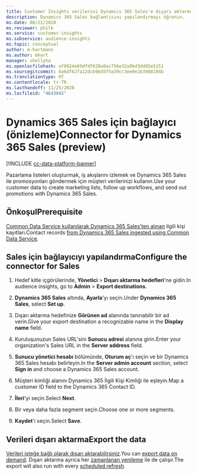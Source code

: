 ```yaml
---
title: Customer Insights verilerini Dynamics 365 Sales'e dışarı aktarma
description: Dynamics 365 Sales bağlantısını yapılandırmayı öğrenin.
ms.date: 08/21/2020
ms.reviewer: philk
ms.service: customer-insights
ms.subservice: audience-insights
ms.topic: conceptual
author: m-hartmann
ms.author: mhart
manager: shellyha
ms.openlocfilehash: af0824e69dfdf620a0ac756e32a9bd3dd85e5151
ms.sourcegitcommit: 6a6df62fa12dcb9bd5f5a39cc3ee0e2b3988184b
ms.translationtype: HT
ms.contentlocale: tr-TR
ms.lasthandoff: 11/25/2020
ms.locfileid: "4643842"
---
```

# <a name="connector-for-dynamics-365-sales-preview"></a><span data-ttu-id="0bed4-103">Dynamics 365 Sales için bağlayıcı (önizleme)</span><span class="sxs-lookup"><span data-stu-id="0bed4-103">Connector for Dynamics 365 Sales (preview)</span></span>

[!INCLUDE [cc-data-platform-banner](../includes/cc-data-platform-banner.md)]

<span data-ttu-id="0bed4-104">Pazarlama listeleri oluşturmak, iş akışlarını izlemek ve Dynamics 365 Sales ile promosyonları göndermek için müşteri verilerinizi kullanın.</span><span class="sxs-lookup"><span data-stu-id="0bed4-104">Use your customer data to create marketing lists, follow up workflows, and send out promotions with Dynamics 365 Sales.</span></span>

## <a name="prerequisite"></a><span data-ttu-id="0bed4-105">Önkoşul</span><span class="sxs-lookup"><span data-stu-id="0bed4-105">Prerequisite</span></span>

<span data-ttu-id="0bed4-106">[Common Data Service kullanılarak Dynamics 365 Sales'ten alınan](connect-power-query.md) ilgili kişi kayıtları.</span><span class="sxs-lookup"><span data-stu-id="0bed4-106">Contact records [from Dynamics 365 Sales ingested using Common Data Service](connect-power-query.md).</span></span>

## <a name="configure-the-connector-for-sales"></a><span data-ttu-id="0bed4-107">Sales için bağlayıcıyı yapılandırma</span><span class="sxs-lookup"><span data-stu-id="0bed4-107">Configure the connector for Sales</span></span>

1. <span data-ttu-id="0bed4-108">Hedef kitle içgörülerinde, **Yönetici** > **Dışarı aktarma hedefleri**'ne gidin.</span><span class="sxs-lookup"><span data-stu-id="0bed4-108">In audience insights, go to **Admin** > **Export destinations**.</span></span>

1. <span data-ttu-id="0bed4-109">**Dynamics 365 Sales** altında, **Ayarla**'yı seçin.</span><span class="sxs-lookup"><span data-stu-id="0bed4-109">Under **Dynamics 365 Sales**, select **Set up**.</span></span>

1. <span data-ttu-id="0bed4-110">Dışarı aktarma hedefinize **Görünen ad** alanında tanınabilir bir ad verin.</span><span class="sxs-lookup"><span data-stu-id="0bed4-110">Give your export destination a recognizable name in the **Display name** field.</span></span>

1. <span data-ttu-id="0bed4-111">Kuruluşunuzun Sales URL'sini **Sunucu adresi** alanına girin.</span><span class="sxs-lookup"><span data-stu-id="0bed4-111">Enter your organization's Sales URL in the **Server address** field.</span></span>

1. <span data-ttu-id="0bed4-112">**Sunucu yönetici hesabı** bölümünde, **Oturum aç**'ı seçin ve bir Dynamics 365 Sales hesabı belirleyin.</span><span class="sxs-lookup"><span data-stu-id="0bed4-112">In the **Server admin account** section, select **Sign in** and choose a Dynamics 365 Sales account.</span></span>

1. <span data-ttu-id="0bed4-113">Müşteri kimliği alanını Dynamics 365 İlgili Kişi Kimliği ile eşleyin.</span><span class="sxs-lookup"><span data-stu-id="0bed4-113">Map a customer ID field to the Dynamics 365 Contact ID.</span></span>

1. <span data-ttu-id="0bed4-114">**İleri**'yi seçin.</span><span class="sxs-lookup"><span data-stu-id="0bed4-114">Select **Next**.</span></span>

1. <span data-ttu-id="0bed4-115">Bir veya daha fazla segment seçin.</span><span class="sxs-lookup"><span data-stu-id="0bed4-115">Choose one or more segments.</span></span>

1. <span data-ttu-id="0bed4-116">**Kaydet**'i seçin.</span><span class="sxs-lookup"><span data-stu-id="0bed4-116">Select **Save**.</span></span>

## <a name="export-the-data"></a><span data-ttu-id="0bed4-117">Verileri dışarı aktarma</span><span class="sxs-lookup"><span data-stu-id="0bed4-117">Export the data</span></span>

<span data-ttu-id="0bed4-118">[Verileri isteğe bağlı olarak dışarı aktarabilirsiniz](export-destinations.md).</span><span class="sxs-lookup"><span data-stu-id="0bed4-118">You can [export data on demand](export-destinations.md).</span></span> <span data-ttu-id="0bed4-119">Dışarı aktarma ayrıca her [zamanlanan yenileme](system.md#schedule-tab) ile de çalışır.</span><span class="sxs-lookup"><span data-stu-id="0bed4-119">The export will also run with every [scheduled refresh](system.md#schedule-tab).</span></span>
